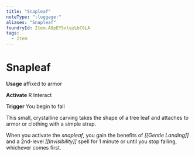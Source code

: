 ```yaml
---
title: "Snapleaf"
noteType: ":luggage:"
aliases: "Snapleaf"
foundryId: Item.A8pEY5xlqzLbC6LA
tags:
  - Item
---
```


# Snapleaf

**Usage** affixed to armor

**Activate** R Interact

**Trigger** You begin to fall

This small, crystalline carving takes the shape of a tree leaf and attaches to armor or clothing with a simple strap.

When you activate the _snapleaf_, you gain the benefits of _[[Gentle Landing]]_ and a 2nd-level _[[Invisibility]]_ spell for 1 minute or until you stop falling, whichever comes first.
